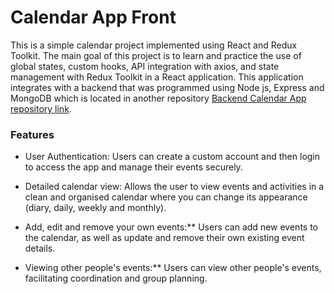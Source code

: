 # Calendar App Front
This is a simple calendar project implemented using React and Redux Toolkit. The main goal of this project is to learn and practice the use of global states, custom hooks, API integration with axios, and state management with Redux Toolkit in a React application. This application integrates with a backend that was programmed using Node js, Express and MongoDB which is located in another repository [Backend Calendar App repository link]( https://github.com/victorgxn/calendarapp-back). 
 
### Features

- User Authentication: Users can create a custom account and then login to access the app and manage their events securely.

- Detailed calendar view: Allows the user to view events and activities in a clean and organised calendar where you can change its appearance (diary, daily, weekly and monthly).

- Add, edit and remove your own events:** Users can add new events to the calendar, as well as update and remove their own existing event details.

- Viewing other people's events:** Users can view other people's events, facilitating coordination and group planning.

